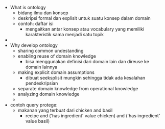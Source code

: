 - What is ontology
	- bidang ilmu dan konsep
	- deskripsi formal dan explisit untuk suatu konsep dalam domain
	- contoh: daftar isi
		- mengaitkan antar konsep atau vocabulary yang memiliki karakteristik sama menjadi satu topik
-
- Why develop ontology
	- sharing common undestanding
	- enabling reuse of domain knowledge
		- bisa menggunakan definisi dari domain lain dan direuse ke domain lainnya
	- making explicit domain assumptions
		- dibuat seeksplisit mungkin sehingga tidak ada kesalahan pendeskripsian
	- separate domain knowledge from operational knowledge
	- analyzing domain knowledge
	-
- contoh query protege:
	- makanan yang terbuat dari chicken and basil
		- recipe and ('has ingredient' value chicken) and ('has ingredient' value basil)
